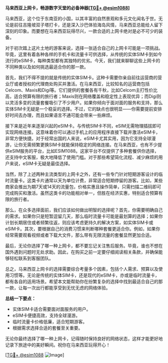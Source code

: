 **马来西亚上网卡，畅游数字天堂的必备神器[[TG💪+ @esim1088](https://t.me/s/esim1088)]**

马来西亚，这个位于东南亚的小国，以其丰富的自然景观和多元文化闻名于世。无论是前往吉隆坡双子塔打卡，还是深入沙巴体验海岛风情，马来西亚总能给人留下深刻的印象。而要想在马来西亚玩得尽兴，一款合适的上网卡绝对是必不可少的装备。

对于初次踏上这片土地的游客来说，选择一张适合自己的上网卡可能是一项挑战。毕竟，这里有着各种各样的手机卡和流量卡可供选择，从传统的实体SIM卡到如今流行的eSIM卡，每种类型都有其独特的优劣。今天，我们就来聊聊这些上网卡的不同种类以及如何挑选最适合你的那一款。

首先，我们不得不提的就是传统的实体SIM卡。这种卡需要你亲自前往运营商的营业厅或者授权的代理商处购买并激活。在马来西亚，比较知名的运营商包括Celcom、Maxis和Digi等。它们提供的套餐各有千秋，比如Celcom主打性价比高，适合预算有限的旅行者；Maxis则在网络覆盖和稳定性上表现优异；而Digi则以灵活多变的流量套餐吸引了不少用户。如果你倾向于面对面的服务和支持，那么实体SIM卡无疑是一个稳妥的选择。不过，它的缺点也很明显——你需要提前安排好时间去办理，而且如果语言不通可能会带来一些麻烦。

接下来是近年来逐渐兴起的eSIM卡。与传统SIM卡不同，eSIM无需物理插拔即可实现网络连接。这意味着你可以通过手机上的应用程序直接下载并激活eSIM卡，非常方便快捷。对于经常出国的人来说，eSIM卡尤其实用，因为它支持全球漫游，让你无需频繁更换SIM卡就能保持稳定的网络连接。在马来西亚，也有不少提供eSIM服务的平台，比如ESIM1088。这家平台不仅提供了多种套餐供你选择，还支持中文客服，极大地降低了使用门槛。对于那些希望简化流程、减少麻烦的用户来说，eSIM卡无疑是最佳选择。

当然，除了上述两种主流类型的上网卡之外，还有一些专门针对短期游客设计的临时流量卡。这类卡片通常以天为单位计费，非常适合短期停留的游客。比如，某些商家会推出为期7天或14天的流量包，价格实惠且操作简单，只需扫描二维码即可完成购买和激活。虽然这类卡的功能相对单一，但胜在经济实惠，特别适合预算有限的旅行者。

那么，在众多选择面前，我们应该如何做出明智的选择呢？首先，你需要明确自己的需求。如果你只是短暂逗留几天，那么临时流量卡可能是最划算的选择；如果你计划长期居住或者频繁往返，则应该考虑更持久的解决方案，如实体SIM卡或eSIM卡。其次，要根据自己的消费习惯来判断哪种套餐更适合你。例如，如果你经常需要观看视频或者下载大文件，那么带有无限流量的套餐显然更加合适。

最后，无论你选择了哪一种上网卡，都不要忘记关注售后服务。毕竟，谁也不想在国外遇到问题时无处求助。因此，在购买之前一定要仔细阅读相关条款，并确保能够轻松联系到客服团队。

总之，马来西亚上网卡的选择需要综合考量多个因素，包括个人需求、预算以及使用习惯等。无论是传统的实体SIM卡，还是现代的eSIM卡，亦或是临时流量卡，都有各自的适用场景。希望本文能帮助你在纷繁复杂的选择中找到最适合自己的那一款，让每一次出行都能享受到无忧无虑的网络体验。

**总结一下要点：**
- 实体SIM卡适合需要面对面服务的用户。
- eSIM卡便捷高效，支持全球漫游。
- 临时流量卡价格低廉，适合短期游客。
- 根据需求选择合适的套餐至关重要。

无论你最终选择了哪一种上网卡，记得随时保持良好的网络状态，这样才能更好地记录下旅途中的美好瞬间。祝你在马来西亚玩得开心！

[[TG💪+ @esim1088](https://t.me/s/esim1088) ![Image](https://i.postimg.cc/4NQfJmqS/Snipaste-2025-05-13-00-14-12.png)]